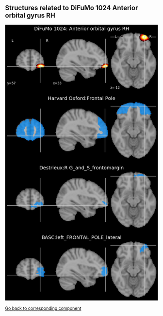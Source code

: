 


## Structures related to DiFuMo 1024 Anterior orbital gyrus RH

![683](683.jpg "Structures related to DiFuMo 1024 Anterior orbital gyrus RH")

[Go back to corresponding component](https://parietal-inria.github.io/DiFuMo/1024/html/683.html)
